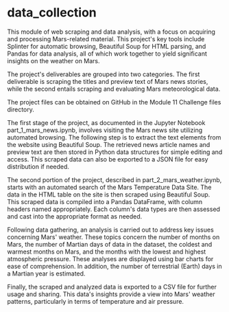 # data_collection
This module of web scraping and data analysis, with a focus on acquiring and processing Mars-related material. This project's key tools include Splinter for automatic browsing, Beautiful Soup for HTML parsing, and Pandas for data analysis, all of which work together to yield significant insights on the weather on Mars.


The project's deliverables are grouped into two categories. The first deliverable is scraping the titles and preview text of Mars news stories, while the second entails scraping and evaluating Mars meteorological data.

The project files can be obtained on GitHub in the Module 11 Challenge files directory.

The first stage of the project, as documented in the Jupyter Notebook part_1_mars_news.ipynb, involves visiting the Mars news site utilizing automated browsing. The following step is to extract the text elements from the website using Beautiful Soup. The retrieved news article names and preview text are then stored in Python data structures for simple editing and access. This scraped data can also be exported to a JSON file for easy distribution if needed.

The second portion of the project, described in part_2_mars_weather.ipynb, starts with an automated search of the Mars Temperature Data Site. The data in the HTML table on the site is then scraped using Beautiful Soup. This scraped data is compiled into a Pandas DataFrame, with column headers named appropriately. Each column's data types are then assessed and cast into the appropriate format as needed.

Following data gathering, an analysis is carried out to address key issues concerning Mars' weather. These topics concern the number of months on Mars, the number of Martian days of data in the dataset, the coldest and warmest months on Mars, and the months with the lowest and highest atmospheric pressure. These analyses are displayed using bar charts for ease of comprehension. In addition, the number of terrestrial (Earth) days in a Martian year is estimated.

Finally, the scraped and analyzed data is exported to a CSV file for further usage and sharing. This data's insights provide a view into Mars' weather patterns, particularly in terms of temperature and air pressure.
